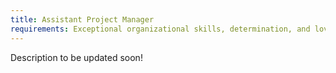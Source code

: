 ```yaml
---
title: Assistant Project Manager
requirements: Exceptional organizational skills, determination, and love for technology.
---
```


Description to be updated soon!